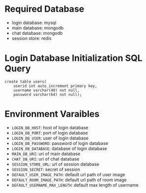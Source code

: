 # Required Database
- login database: mysql
- main database: mongodb
- chat database: mongodb
- session store: redis

# Login Database Initialization SQL Query
```
create table users(
    userid int auto_increment primary key,
    username varchar(40) not null,
    password varchar(64) not null);
```

# Environment Varaibles
- `LOGIN_DB_HOST`: host of login database
- `LOGIN_DB_PORT`: port of login database
- `LOGIN_DB_USER`: user of login database
- `LOGIN_DB_PASSWORD`: password of login database
- `LOGIN_DB_DATABASE`: database of login database
- `MAIN_DB_URI`: uri of main database
- `CHAT_DB_URI`: uri of chat database
- `SESSION_STORE_URL`: url of session database
- `SESSION_SECRET`: secret of session
- `DEFAULT_USER_IMAGE_PATH`: default url path of user image
- `DEFAULT_ROOM_IMAGE_PATH`: default url path of room image
- `DEFAULT_USERNAME_MAX_LENGTH`: default max length of username
